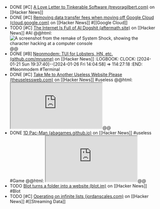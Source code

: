 - DONE [#C] [A Love Letter to Tinkerable Software (trevoragilbert.com)](https://news.ycombinator.com/item?id=38961262) on [[Hacker News]]
- DONE [#C] [Removing data transfer fees when moving off Google Cloud (cloud.google.com)](https://news.ycombinator.com/item?id=38953846) on [[Hacker News]] #[[Google Cloud]]
- TODO [#C] [The Internet Is Full of AI Dogshit (aftermath.site)](https://news.ycombinator.com/item?id=38952526) on [[Hacker News]] #AI
  @@html: <img src="https://lede-admin.aftermath.site/wp-content/uploads/sites/55/2023/11/04_Hack.png?w=1920" alt="A screenshot from the remake of System Shock, showing the character hacking at a computer console" class="article-cover" />@@
- DONE [#B] [Neonmodem: TUI for Lobsters, HN, etc. (github.com/mrusme)](https://news.ycombinator.com/item?id=38951983) on [[Hacker News]]
  :LOGBOOK:
  CLOCK: [2024-01-21 Sun 19:37:40]--[2024-01-26 Fri 14:04:58] =>  114:27:18
  :END:
  #Neonmodem #Terminal
- DONE [#C] [Take Me to Another Useless Website Please (theuselessweb.com)](https://news.ycombinator.com/item?id=32435256) on [[Hacker News]] #useless
  @@html: <iframe src="https://theuselessweb.com/" class="browser-tab invert"></iframe>@@
- DONE [1D Pac-Man (abagames.github.io)](https://news.ycombinator.com/item?id=38845510) on [[Hacker News]] #useless #Game
  @@html: <iframe src="https://abagames.github.io/crisp-game-lib-11-games/?pakupaku" class="browser-tab"></iframe>@@
- TODO [Blot turns a folder into a website (blot.im)](https://news.ycombinator.com/item?id=38809145) on [[Hacker News]] #Blot
- TODO [#C] [Operating on infinite lists (jordanscales.com)](https://news.ycombinator.com/item?id=39002041) on [[Hacker News]] #[[Streaming Data]]